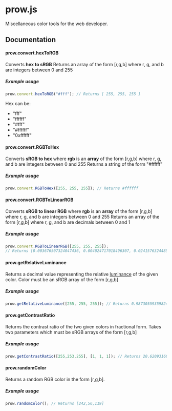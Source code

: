 # prow.js
Miscellaneous color tools for the web developer.

Documentation
----

#### prow.convert.hexToRGB
Converts **hex to sRGB**
Returns an array of the form [r,g,b] where r, g, and b are integers between 0 and 255
##### Example usage
```javascript
prow.convert.hexToRGB("#fff"); // Returns [ 255, 255, 255 ]
```
Hex can be:
- "fff"
- "ffffff"
- "#fff"
- "#ffffff"
- "0xffffff"

#### prow.convert.RGBToHex
Converts **sRGB to hex** where **rgb** is an **array** of the form [r,g,b] where r, g, and b are integers between 0 and 255
Returns a string of the form "#ffffff"
##### Example usage
```javascript
prow.convert.RGBToHex([255, 255, 255]); // Returns #ffffff
```

#### prow.convert.RGBToLinearRGB
Converts **sRGB to linear RGB** where **rgb** is an **array** of the form [r,g,b] where r, g, and b are integers between 0 and 255
Returns an array of the form [r,g,b] where r, g, and b are decimals between 0 and 1
##### Example usage
```javascript
prow.convert.RGBToLinearRGB([255, 255, 255]); 
// Returns [0.003676507324047436,​​​​​​​​​​ 0.004024717018496307,​​​​ 0.024157632448504756 ]​​​​​
```

#### prow.getRelativeLuminance
Returns a decimal value representing the relative [luminance](http://www.w3.org/TR/2008/REC-WCAG20-20081211/#relativeluminancedef) of the given color.
Color must be an sRGB array of the form [r,g,b]
##### Example usage
```javascript
prow.getRelativeLuminance([255, 255, 255]); // Returns 0.9873055935982454​​​​​
```

#### prow.getContrastRatio
Returns the contrast ratio of the two given colors in fractional form.
Takes two parameters which must be sRGB arrays of the form [r,g,b]
##### Example usage
```javascript
prow.getContrastRatio([255,253,255], [1, 1, 1]); // Returns ​​​​​20.620931688099795
```

#### prow.randomColor
Returns a random RGB color in the form [r,g,b].
##### Example usage
```javascript
prow.randomColor(); // Returns ​​​​​[242,56,119]
```
